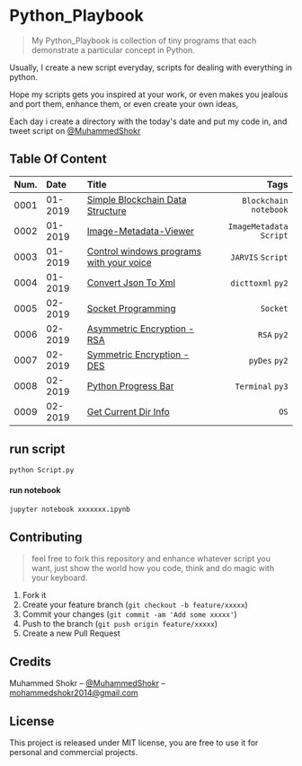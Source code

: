 # Python_Playbook
> My Python_Playbook is collection of tiny programs that each demonstrate a particular concept in Python.

Usually, I create a new script everyday, scripts for dealing with everything in python.

Hope my scripts gets you inspired at your work, or even makes you jealous and port them, enhance them, or even create your own ideas,

Each day i create a directory with the today's date and put my code in, and tweet script on  [@MuhammedShokr](https://twitter.com/MuhammedShokr) 


## Table Of Content

|Num.| Date                     | Title                                                           | Tags                         |
|----|:------------------------ |:--------------------------------------------------------------- | ----------------------------:|
|0001|01-2019| [Simple Blockchain Data Structure](https://git.io/fjH8L)  |`Blockchain` `notebook`|
|0002|01-2019| [Image-Metadata-Viewer](https://git.io/fjH8q)  |`ImageMetadata` `Script`|
|0003|01-2019| [Control windows programs with your voice](https://git.io/fjH8m)  |`JARVIS` `Script`|
|0004|01-2019| [Convert Json To Xml](https://git.io/fjH8Y)  |`dicttoxml` `py2`|
|0005|02-2019| [Socket Programming](https://git.io/fjH8O)  |`Socket` |
|0006|02-2019| [Asymmetric Encryption - RSA](https://git.io/fjH83)  |`RSA` `py2`|
|0007|02-2019| [Symmetric Encryption - DES](https://git.io/fjH8n)  |`pyDes` `py2`|
|0008|02-2019| [Python Progress Bar](https://git.io/fjH8c)  |`Terminal` `py3`|
|0009|02-2019| [Get Current Dir Info](https://git.io/fjH8C)  |`OS` |

## run script
```sh
python Script.py
```
#### run notebook
```sh
jupyter notebook xxxxxxx.ipynb
```



## Contributing
> feel free to fork this repository and enhance whatever script you want,
just show the world how you code, think and do magic with your keyboard.

1. Fork it 
2. Create your feature branch (`git checkout -b feature/xxxxx`)
3. Commit your changes (`git commit -am 'Add some xxxxx'`)
4. Push to the branch (`git push origin feature/xxxxx`)
5. Create a new Pull Request


## Credits
Muhammed Shokr – [@MuhammedShokr](https://twitter.com/MuhammedShokr) –  mohammedshokr2014@gmail.com

## License
This project is released under MIT license, you are free to use it for personal and commercial projects.
